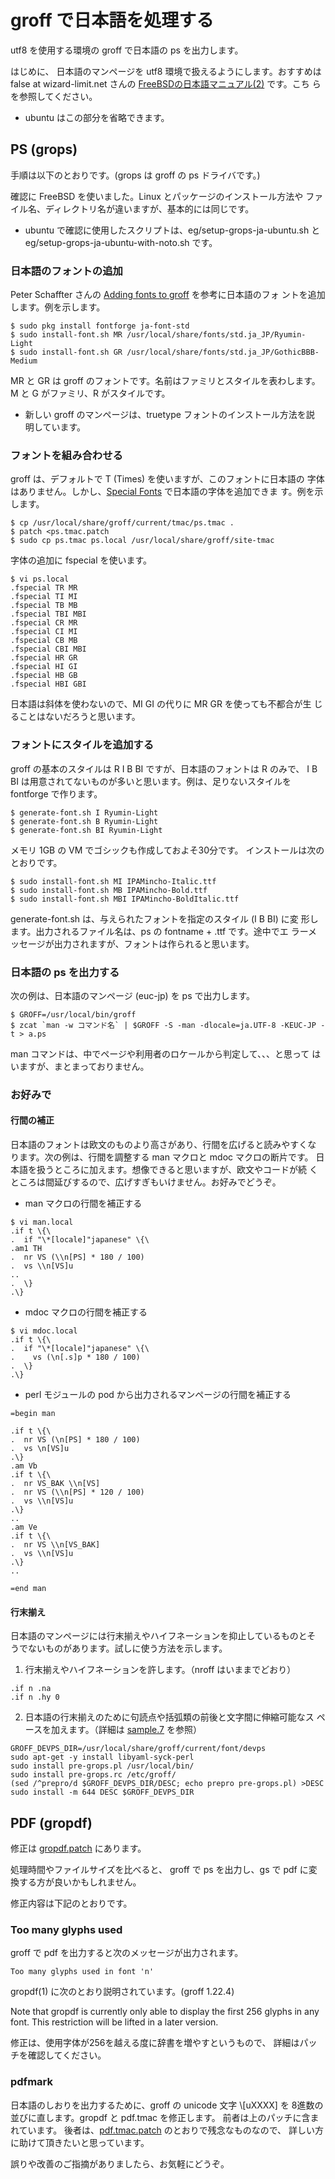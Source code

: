 # groff で日本語を処理する

utf8 を使用する環境の groff で日本語の ps を出力します。

はじめに、
日本語のマンページを utf8 環境で扱えるようにします。おすすめは false
at wizard-limit.net さんの [FreeBSDの日本語マニュアル(2)][] です。こち
らを参照してください。

[FreeBSDの日本語マニュアル(2)]: https://qiita.com/false-git@github/items/d1eb2f680801a1a75edb

* ubuntu はこの部分を省略できます。

## PS (grops)

手順は以下のとおりです。(grops は groff の ps ドライバです。)

確認に FreeBSD を使いました。Linux とパッケージのインストール方法や
ファイル名、ディレクトリ名が違いますが、基本的には同じです。

* ubuntu で確認に使用したスクリプトは、eg/setup-grops-ja-ubuntu.sh と
  eg/setup-grops-ja-ubuntu-with-noto.sh です。

### 日本語のフォントの追加

Peter Schaffter さんの [Adding fonts to groff][] を参考に日本語のフォ
ントを追加します。例を示します。

```
$ sudo pkg install fontforge ja-font-std
$ sudo install-font.sh MR /usr/local/share/fonts/std.ja_JP/Ryumin-Light
$ sudo install-font.sh GR /usr/local/share/fonts/std.ja_JP/GothicBBB-Medium
```

MR と GR は groff のフォントです。名前はファミリとスタイルを表わします。
M と G がファミリ、R がスタイルです。

[Adding fonts to groff]: http://www.schaffter.ca/mom/momdoc/appendices.html#fonts

* 新しい groff のマンページは、truetype フォントのインストール方法を説
  明しています。

### フォントを組み合わせる

groff は、デフォルトで T (Times) を使いますが、このフォントに日本語の
字体はありません。しかし、[Special Fonts][] で日本語の字体を追加できま
す。例を示します。

```
$ cp /usr/local/share/groff/current/tmac/ps.tmac .
$ patch <ps.tmac.patch
$ sudo cp ps.tmac ps.local /usr/local/share/groff/site-tmac
```

字体の追加に fspecial を使います。

```
$ vi ps.local
.fspecial TR MR
.fspecial TI MI
.fspecial TB MB
.fspecial TBI MBI
.fspecial CR MR
.fspecial CI MI
.fspecial CB MB
.fspecial CBI MBI
.fspecial HR GR
.fspecial HI GI
.fspecial HB GB
.fspecial HBI GBI
```

日本語は斜体を使わないので、MI GI の代りに MR GR を使っても不都合が生
じることはないだろうと思います。

[Special Fonts]: https://www.gnu.org/software/groff/manual/html_node/Special-Fonts.html

### フォントにスタイルを追加する

groff の基本のスタイルは R I B BI ですが、日本語のフォントは R のみで、
I B BI は用意されてないものが多いと思います。例は、足りないスタイルを
fontforge で作ります。

```
$ generate-font.sh I Ryumin-Light
$ generate-font.sh B Ryumin-Light
$ generate-font.sh BI Ryumin-Light
```

メモリ 1GB の VM でゴシックも作成しておよそ30分です。
インストールは次のとおりです。

```
$ sudo install-font.sh MI IPAMincho-Italic.ttf
$ sudo install-font.sh MB IPAMincho-Bold.ttf
$ sudo install-font.sh MBI IPAMincho-BoldItalic.ttf
```

generate-font.sh は、与えられたフォントを指定のスタイル (I B BI) に変
形します。出力されるファイル名は、ps の fontname + .ttf です。途中でエ
ラーメッセージが出力されますが、フォントは作られると思います。


### 日本語の ps を出力する

次の例は、日本語のマンページ (euc-jp) を ps で出力します。

```
$ GROFF=/usr/local/bin/groff
$ zcat `man -w コマンド名` | $GROFF -S -man -dlocale=ja.UTF-8 -KEUC-JP -t > a.ps
```

man コマンドは、中でページや利用者のロケールから判定して、、、と思って
はいますが、まとまっておりません。


### お好みで

#### 行間の補正

日本語のフォントは欧文のものより高さがあり、行間を広げると読みやすくな
ります。次の例は、行間を調整する man マクロと mdoc マクロの断片です。
日本語を扱うところに加えます。想像できると思いますが、欧文やコードが続
くところは間延びするので、広げすぎもいけません。お好みでどうぞ。

* man マクロの行間を補正する

```
$ vi man.local
.if t \{\
.  if "\*[locale]"japanese" \{\
.am1 TH
.  nr VS (\\n[PS] * 180 / 100)
.  vs \\n[VS]u
..
.  \}
.\}
```

* mdoc マクロの行間を補正する

```
$ vi mdoc.local
.if t \{\
.  if "\*[locale]"japanese" \{\
.    vs (\n[.s]p * 180 / 100)
.  \}
.\}
```

* perl モジュールの pod から出力されるマンページの行間を補正する

```
=begin man

.if t \{\
.  nr VS (\n[PS] * 180 / 100)
.  vs \n[VS]u
.\}
.am Vb
.if t \{\
.  nr VS_BAK \\n[VS]
.  nr VS (\\n[PS] * 120 / 100)
.  vs \\n[VS]u
.\}
..
.am Ve
.if t \{\
.  nr VS \\n[VS_BAK]
.  vs \\n[VS]u
.\}
..

=end man
```

#### 行末揃え

日本語のマンページには行末揃えやハイフネーションを抑止しているものとそ
うでないものがあります。試しに使う方法を示します。

1. 行末揃えやハイフネーションを許します。（nroff はいままでどおり）

```
.if n .na
.if n .hy 0
```

2. 日本語の行末揃えのために句読点や括弧類の前後と文字間に伸縮可能なス
   ペースを加えます。（詳細は [sample.7](sample.7) を参照）

```
GROFF_DEVPS_DIR=/usr/local/share/groff/current/font/devps
sudo apt-get -y install libyaml-syck-perl
sudo install pre-grops.pl /usr/local/bin/
sudo install pre-grops.rc /etc/groff/
(sed /^prepro/d $GROFF_DEVPS_DIR/DESC; echo prepro pre-grops.pl) >DESC
sudo install -m 644 DESC $GROFF_DEVPS_DIR
```

## PDF (gropdf)

修正は [gropdf.patch](gropdf.patch) にあります。

処理時間やファイルサイズを比べると、
groff で ps を出力し、gs で pdf に変換する方が良いかもしれません。

修正内容は下記のとおりです。

### Too many glyphs used

groff で pdf を出力すると次のメッセージが出力されます。

```
Too many glyphs used in font 'n'
```

gropdf(1) に次のとおり説明されています。(groff 1.22.4)

Note that gropdf is currently only able to display the first 256
glyphs in any font.  This restriction will be lifted in a later
version.

修正は、使用字体が256を越える度に辞書を増やすというもので、
詳細はパッチを確認してください。

### pdfmark

日本語のしおりを出力するために、groff の unicode 文字 \\[uXXXX] を
8進数の並びに直します。gropdf と pdf.tmac を修正します。
前者は上のパッチに含まれています。
後者は、[pdf.tmac.patch](pdf.tmac.patch) のとおりで残念なものなので、
詳しい方に助けて頂きたいと思っています。

誤りや改善のご指摘がありましたら、お気軽にどうぞ。
